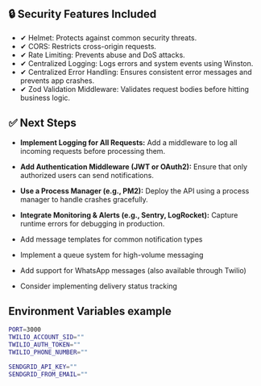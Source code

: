 ## 🔒 Security Features Included
- ✔ Helmet: Protects against common security threats.
- ✔ CORS: Restricts cross-origin requests.
- ✔ Rate Limiting: Prevents abuse and DoS attacks.
- ✔ Centralized Logging: Logs errors and system events using Winston.
- ✔ Centralized Error Handling: Ensures consistent error messages and prevents app crashes.
- ✔ Zod Validation Middleware: Validates request bodies before hitting business logic.

## ✅ Next Steps
- **Implement Logging for All Requests:**
Add a middleware to log all incoming requests before processing them.

- **Add Authentication Middleware (JWT or OAuth2):**
Ensure that only authorized users can send notifications.

- **Use a Process Manager (e.g., PM2):**
Deploy the API using a process manager to handle crashes gracefully.

- **Integrate Monitoring & Alerts (e.g., Sentry, LogRocket):**
Capture runtime errors for debugging in production.

- Add message templates for common notification types
- Implement a queue system for high-volume messaging
- Add support for WhatsApp messages (also available through Twilio)
- Consider implementing delivery status tracking

## Environment Variables example
```bash
PORT=3000
TWILIO_ACCOUNT_SID=""
TWILIO_AUTH_TOKEN=""
TWILIO_PHONE_NUMBER=""

SENDGRID_API_KEY=""
SENDGRID_FROM_EMAIL=""
```
